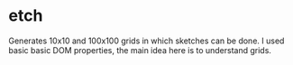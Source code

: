 # etch
Generates 10x10 and 100x100 grids in which sketches can be done. I used basic basic DOM properties, the main idea here is to understand grids.
